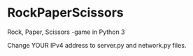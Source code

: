 # RockPaperScissors
Rock, Paper, Scissors -game in Python 3


Change YOUR IPv4 address to server.py and network.py files.
